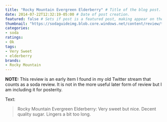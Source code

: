 ```yaml
---
title: "Rocky Mountain Evergreen Elderberry" # Title of the blog post.
date: 2014-07-22T12:32:19-05:00 # Date of post creation.
featured: false # Sets if post is a featured post, making appear on the home page side bar.
thumbnail: "https://sodaguideimg.blob.core.windows.net/content/review/thumbs/rocky-mountain-evergreen-elderberry.jpg" # Sets thumbnail image appearing inside card on homepage.
categories:
- soda
ratings:
- Ok
tags:
- Very Sweet
- elderberry
brands:
- Rocky Mountain
---
```


**NOTE:** This review is an early item I found in my old Twitter stream that counts as a soda review. It is not in the more useful later form of review but I am including it for posterity.

<!-- \{\{< tweet 491636861412995072 >\}\} -->

Text:
> Rocky Mountain Evergreen Elderberry: Very sweet but nice. Decent quality sugar. Lingers a bit too long.
